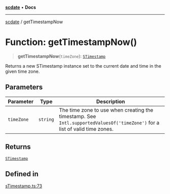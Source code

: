 [**scdate**](../README.md) • **Docs**

---

[scdate](../README.md) / getTimestampNow

# Function: getTimestampNow()

> **getTimestampNow**(`timeZone`): [`STimestamp`](../classes/STimestamp.md)

Returns a new STimestamp instance set to the current date and time in the
given time zone.

## Parameters

| Parameter  | Type     | Description                                                                                                                |
| ---------- | -------- | -------------------------------------------------------------------------------------------------------------------------- |
| `timeZone` | `string` | The time zone to use when creating the timestamp. See `Intl.supportedValuesOf('timeZone')` for a list of valid time zones. |

## Returns

[`STimestamp`](../classes/STimestamp.md)

## Defined in

[sTimestamp.ts:73](https://github.com/ericvera/scdate/blob/main/src/sTimestamp.ts#L73)
